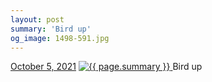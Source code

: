 ```yaml
---
layout: post
summary: 'Bird up'
og_image: 1498-591.jpg
---
```


<p>
  <time>
    <a href="/1498">October 5, 2021</a>
  </time>
  <a href="/1498">
    <img src="{{ site.assets_url }}/1498-296.jpg" srcset="{{ site.assets_url }}/1498-148.jpg 148w, {{ site.assets_url }}/1498-296.jpg 296w, {{ site.assets_url }}/1498-443.jpg 443w, {{ site.assets_url }}/1498-591.jpg 591w" sizes="(min-width: 700px) 50vw, calc(100vw - 2rem)" alt="{{ page.summary }}" />
  </a>
  <span>Bird up</span>
</p>
